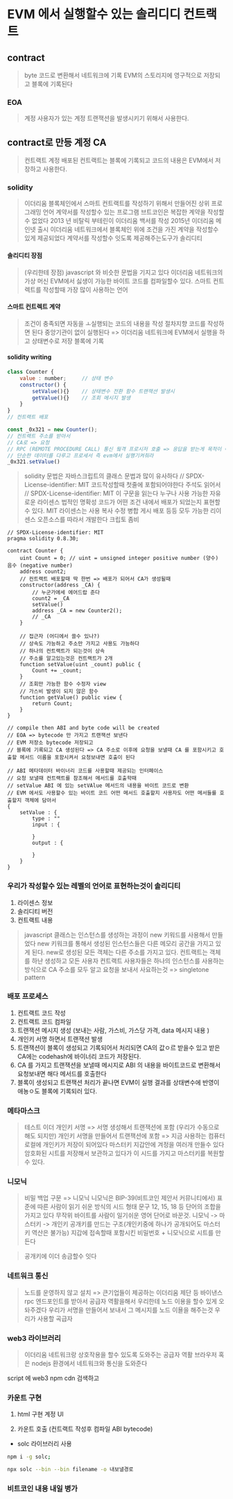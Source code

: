 # EVM 에서 실행할수 있는 솔리디디 컨트랙트

## contract
> byte 코드로 변환해서 네트워크에 기록
> EVM의 스토리지에 영구적으로 저장되고 블록에 기록된다

### EOA
> 계정 사용자가 있는 계정
> 트랜잭션을 발생시키기 위해서 사용한다.

## contract로 만등 계정 CA
> 컨트랙트 계정
> 배포된 컨트랙트는 블록에 기록되고 코드의 내용은 EVM에서 저장하고 사용한다.


### solidity
> 이더리움 블록체인에서 스마트 컨트랙트를 작성하기 위해서 만들어진 상위 프로그래밍 언어
> 계약서를 작성할수 있는 프로그램
> 브트코인은 복잡한 계약을 작성할수 없었다
> 2013 년 비탈릭 부테린이 이더리움 백서를 작성
> 2015년 이더리움 메인넷 출시
> 이더리움 네트워크에서 블록체인 위에 조건을 가진 계약을 작성할수 있게 제공되었다
> 계약서를 작성할수 잇도록 제공해주는도구가 솔리디티

#### 솔리디티 장점
> (우리한테 장점) javascript 와 비슷한 문법을 기지고 있다
> 이더리움 네트워크의 가상 머신 EVM에서 싫생이 가능한 바이트 코드를 컴파일할수 있다.
> 스마트 컨트렉트를 작성할때 가장 많이 사용하는 언어

#### 스마트 컨트렉트 계약
> 조건이 충족되면 자동을 ㅗ실행되는 코드의 내용을 작성
> 절차지향 코드를 작성하면 된다
> 중앙기관이 없이 실행된다 => 이더리움 네트워크에 EVM에서 실행을 하고 상태변수로 저장 블록에 기록


#### solidity writing
```js
class Counter {
    value : number;     // 상태 변수
    constructor() {
        setValue(){}    // 상태변수 전환 함수 트랜잭션 발생시
        getValue(){}    // 조회 메시지 발생
    }
}
// 컨트랙트 배포

const _0x321 = new Counter();
// 컨트랙트 주소를 받아서
// CA로 => 요청
// RPC (REMOTE PROCEDURE CALL) 통신 웤격 프로시저 호출 => 응답을 받는게 목적이 아니고
// 단순한 데이터를 다루고 프로세서 즉 evm에서 실행기켜줘라
_0x321.setValue()

```
> solidity 문법은 자바스크립트의 클래스 문법과 많이 유사하다
> // SPDX-License-identifier: MIT  코드작성할때 첫줄에 포함되어야한다
> 주석도 읽어서 // SPDX-License-identifier: MIT 이 구문을 읽는다
> 누구나 사용 가능한 자유로운 라이센스
> 법적인 명확성 코드가 어떤 조건 내에서 배포가 되었는지 표현할수 있다.
> MIT 라이센스는 사용 복사 수정 병합 게시 배포 등등 모두 가능한 리이센스
> 오픈소스를 따라서 개발한다
> 크립토 좀비
```JS
// SPDX-License-identifier: MIT
pragma solidity 0.8.30;

contract Counter {
    uint Count = 0; // uint = unsigned integer positive number (양수)      음수 (negative number)
    address count2;
    // 컨트랙트 배포할때 딱 한번 => 배포가 되어서 CA가 생성될때 
    constructor(address _CA) {
        // 누군가에세 에어드랍 준다
        count2 = _CA
        setValue()
        address _CA = new Counter2();
        // _CA 
    }

    // 접근자 (어디에서 쓸수 있나?)
    // 상속도 가능하고 주소만 가지고 사용도 가능하다
    // 하나의 컨트랙트가 되는것이 상속
    // 주소를 알고있는것은 컨트랙트가 2개 
    function setValue(uint _count) public {
        Count += _count;
    }
    // 조회만 가능한 함수 수정자 view
    // 가스비 발생이 되지 않은 함수
    function getValue() public view {
        return Count;
    }
}

// compile then ABI and byte code will be created
// EOA => bytecode 만 가지고 트랜잭션 보낸다
// EVM 저장소 bytecode 저장되고 
// 블록에 기록되고 CA 생성된다 => CA 주소로 이후에 요청을 보낼때 CA 를 포함시키고 호출할 메서드 이름을 포함시켜서 요청보내면 호출이 된다

// ABI 메타데이터 바이너리 코드를 사용할때 제공되는 인터페이스
// 요청 보낼때 컨트랙트를 참조해서 메서드를 호출학때
// setValue ABI 에 있는 setVAlue 메서드의 내용을 바이트 코드로 변환
// EVM 에서도 사용할수 있는 바이트 코드 어떤 메서드 호출할지 사용자도 어떤 메서들를 호출할지 객체에 담아서
{
    setValue : {
        type : ""
        input : {

        }
        output : {

        }
    }
}

```


### 우리가 작성할수 있는 레벨의 언어로 표현하는것이 솔리디티
1. 라이센스 정보
2. 솔리디티 버전
3. 컨트랙트 내용

> javascript 클래스는 인스턴스를 생성하는 과정이 new 키워드를 사용해서 만들었다
> new 키워크를 통해서 생성된 인스턴스들은 다른 메모리 공간을 가지고 있게 된다. new로 생성된 모든 객체는 다른 주소를 가지고 있다.
> 컨트랙트는 객체를 하난 생성하고 모든 사용자 컨트랙트 사용자들은 하나의 인스턴스를 사용하는방식으로 CA 주소를 모두 알고 요청을 보내서 사요하는것 => singletone pattern


### 배포 프로세스 
1. 컨트랙트 코드 작성
2. 컨트랙트 코드 컴파일
3. 트랜잭션 메시지 생성 (보내는 사람, 가스비, 가스당 가격, data 메시지 내용 )
4. 개인키 서명 하면서 트랜잭션 발생
5. 트랜잭션이 블록이 생성되고 기록되어서 처리되면 CA의 값ㅇ르 받을수 있고 받은 CA에는 codehash에 바이너리 코드가 저장된다.
6. CA 를 가지고 트랜잭션을 보낼때 메시지로 ABI 의 내용을 바이트코드로 변환해서 요청보내면 해다 메서드를 호출한다
7. 블록이 생성되고 트랜잭션 처리가 끝나면 EVM이 실행 결과를 상태변수에 반영이 애뇽ㅇ도 블록에 기록되러 있다.



### 메타마스크
> 테스트 이더
> 개인키 서명 => 서명 생성해서 트랜잭션에 포함 (우리가 수동으로 해도 되지만)
> 개인키 서명을 만들어서 트랜잭션에 포함 => 지금 사용하는 컴퓨터 로컬에 개인키가 저장이 되어있다
> 마스터키 지갑안에 겨정을 여러개 만들수 있다 암호화된 시트를 저장해서 보관하고 있다가
> 이 시드를 가지고 마스터키를 복원할수 있다.

### 니모닉
> 비밀 백업 구문 => 니모닉
> 니모닉은 BIP-39(비트코인 제안서 커뮤니티에서) 표준에 따른 사람이 읽기 쉬운 방식의 시드 형태 문구
> 12, 15, 18 등 단어의 조합을 가지고 있다
> 무작위 바이트를 사람이 일기쉬운 영어 단어로 바꾼것.
> 니모닉 -> 마스터키 -> 개인키 공개키를 만드는 구조(개인키중에 하나가 공개되어도 마스터키 역산은 불가능)
> 지갑에 접속할때 포함시킨 비밀번호 + 니모닉으로 시트를 만든다

> 공개키에 이더 송금할수 잇다

### 네트워크 통신
> 노드를 운영하지 않고 설치 => 
> 큰기업들이 제공하는 이더리움 제단 등 바이낸스
> rpc 엔드포인트를 받아서 공급자 역활을해서 우리한테 노드 이용을 할수 있게 오돠주겠다
> 우리가 서명을 만들어서 보내서 그 메시지를 노드 이욜을 해주는것
> 우리가 사용할 곡급자 


### web3 라이브러리
> 이더리움 네트워크랑 상호작용을 할수 있도록 도와주는 공급자 역활
> 브라우저 혹은 nodejs 환경에서 네트워크와 통신을 도와준다


script 에 web3 npm cdn 검색하고
    <script src="https://cdn.jsdelivr.net/npm/web3@4.16.0/dist/web3.min.js"></script>


### 카운트 구현
1. html 구현 계정 UI

2. 카운트 호출 (컨트랙트 작성후 컴파일 ABI bytecode)

- solc 라이브러리 사용
```sh
npm i -g solc;

npx solc --bin --bin filename -o 내보낼경로
```


### 비트코인 내용 내일 병가